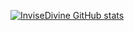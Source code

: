 [![InviseDivine GitHub stats](https://github-readme-stats-seven-nu-71.vercel.app/)](https://github.com/anuraghazra/github-readme-stats)
